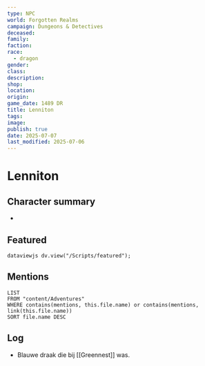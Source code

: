 ```yaml
---
type: NPC
world: Forgotten Realms
campaign: Dungeons & Detectives
deceased: 
family: 
faction: 
race:
  - dragon
gender: 
class: 
description: 
shop: 
location: 
origin: 
game_date: 1489 DR
title: Lenniton
tags: 
image: 
publish: true
date: 2025-07-07
last_modified: 2025-07-06
---
```

# Lenniton

## Character summary
* 

## Featured
```dataviewjs dv.view("/Scripts/featured"); ```
## Mentions
```dataview
LIST
FROM "content/Adventures"
WHERE contains(mentions, this.file.name) or contains(mentions, link(this.file.name))
SORT file.name DESC
```

## Log
* Blauwe draak die bij [[Greennest]] was.